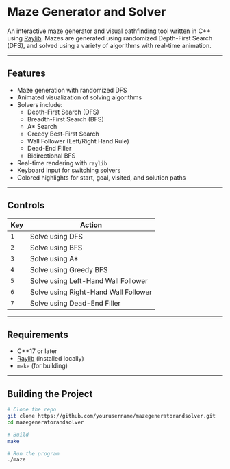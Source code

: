 # Maze Generator and Solver 

An interactive maze generator and visual pathfinding tool written in C++ using [Raylib](https://www.raylib.com/). Mazes are generated using randomized Depth-First Search (DFS), and solved using a variety of algorithms with real-time animation.

---

## Features

- Maze generation with randomized DFS
- Animated visualization of solving algorithms
- Solvers include:
  - Depth-First Search (DFS)
  - Breadth-First Search (BFS)
  - A* Search
  - Greedy Best-First Search
  - Wall Follower (Left/Right Hand Rule)
  - Dead-End Filler
  - Bidirectional BFS
- Real-time rendering with `raylib`
- Keyboard input for switching solvers
- Colored highlights for start, goal, visited, and solution paths

---

## Controls

| Key        | Action                              |
|------------|-------------------------------------|
| `1`        | Solve using DFS                     |
| `2`        | Solve using BFS                     |
| `3`        | Solve using A*                      |
| `4`        | Solve using Greedy BFS              |
| `5`        | Solve using Left-Hand Wall Follower |
| `6`        | Solve using Right-Hand Wall Follower|
| `7`        | Solve using Dead-End Filler         |

---

## Requirements

- C++17 or later
- [Raylib](https://www.raylib.com/) (installed locally)
- `make` (for building)

---

## Building the Project

```bash
# Clone the repo
git clone https://github.com/yourusername/mazegeneratorandsolver.git
cd mazegeneratorandsolver

# Build
make

# Run the program
./maze
